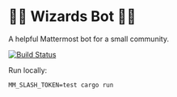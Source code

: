 # 🧙‍♀️ Wizards Bot 🧙‍♂️

A helpful Mattermost bot for a small community.

[![Build Status](https://api.cirrus-ci.com/github/wezm/wizards-bot.svg)](https://cirrus-ci.com/github/wezm/wizards-bot)

Run locally:

    MM_SLASH_TOKEN=test cargo run
